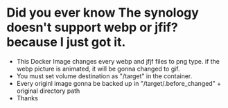 # Did you ever know The synology doesn't support webp or jfif? because I just got it.
- This Docker Image changes every webp and jfjf files to png type. if the webp picture is animated, it will be gonna changed to gif.
- You must set volume destination as "/target" in the container.
- Every originl image gonna be backed up in "/target/.before_changed" + original directory path
- Thanks

